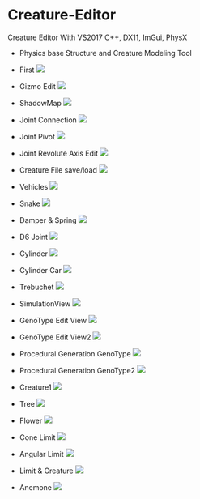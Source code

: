 # Creature-Editor
Creature Editor With VS2017 C++, DX11, ImGui, PhysX
 - Physics base Structure and Creature Modeling Tool

- First
![](https://github.com/jjuiddong/Creature-Editor/blob/master/Doc/first.jpg?raw=true)
- Gizmo Edit
![](https://github.com/jjuiddong/Creature-Editor/blob/master/Doc/gizmo.jpg?raw=true)
- ShadowMap
![](https://github.com/jjuiddong/Creature-Editor/blob/master/Doc/gizmo2.jpg?raw=true)
- Joint Connection
![](https://github.com/jjuiddong/Creature-Editor/blob/master/Doc/joint.jpg?raw=true)
- Joint Pivot
![](https://github.com/jjuiddong/Creature-Editor/blob/master/Doc/pivot.jpg?raw=true)
- Joint Revolute Axis Edit
![](https://github.com/jjuiddong/Creature-Editor/blob/master/Doc/joint%20revolute2.jpg?raw=true)
- Creature File save/load
![](https://github.com/jjuiddong/Creature-Editor/blob/master/Doc/creature.jpg?raw=true)
- Vehicles
![](https://github.com/jjuiddong/Creature-Editor/blob/master/Doc/car5.jpg?raw=true)
- Snake
![](https://github.com/jjuiddong/Creature-Editor/blob/master/Doc/snake.jpg?raw=true)
- Damper & Spring
![](https://github.com/jjuiddong/Creature-Editor/blob/master/Doc/springv.jpg?raw=true)
- D6 Joint
![](https://github.com/jjuiddong/Creature-Editor/blob/master/Doc/articulate.jpg?raw=true)
- Cylinder
![](https://github.com/jjuiddong/Creature-Editor/blob/master/Doc/cylinder.jpg?raw=true)
- Cylinder Car
![](https://github.com/jjuiddong/Creature-Editor/blob/master/Doc/cylinder-car.jpg?raw=true)
- Trebuchet
![](https://github.com/jjuiddong/Creature-Editor/blob/master/Doc/trebuchet2.jpg?raw=true)
- SimulationView
![](https://github.com/jjuiddong/Creature-Editor/blob/master/Doc/simulationview.jpg?raw=true)
- GenoType Edit View
![](https://github.com/jjuiddong/Creature-Editor/blob/master/Doc/genotypeview.jpg?raw=true)
- GenoType Edit View2
![](https://github.com/jjuiddong/Creature-Editor/blob/master/Doc/genotype%20edit2.jpg?raw=true)
- Procedural Generation GenoType
![](https://github.com/jjuiddong/Creature-Editor/blob/master/Doc/genotype%20procedural%20generation.jpg?raw=true)
- Procedural Generation GenoType2
![](https://github.com/jjuiddong/Creature-Editor/blob/master/Doc/procedural%20generation1.jpg?raw=true)
- Creature1
![](https://github.com/jjuiddong/Creature-Editor/blob/master/Doc/creature1.jpg?raw=true)
- Tree
![](https://github.com/jjuiddong/Creature-Editor/blob/master/Doc/tree.jpg?raw=true)
- Flower
![](https://github.com/jjuiddong/Creature-Editor/blob/master/Doc/flower2.jpg?raw=true)
- Cone Limit
![](https://github.com/jjuiddong/Creature-Editor/blob/master/Doc/cone%20limit.jpg?raw=true)
- Angular Limit
![](https://github.com/jjuiddong/Creature-Editor/blob/master/Doc/angular%20limit.jpg?raw=true)
- Limit & Creature
![](https://github.com/jjuiddong/Creature-Editor/blob/master/Doc/creature2.jpg?raw=true)
- Anemone
![](https://github.com/jjuiddong/Creature-Editor/blob/master/Doc/anemone.jpg?raw=true)

